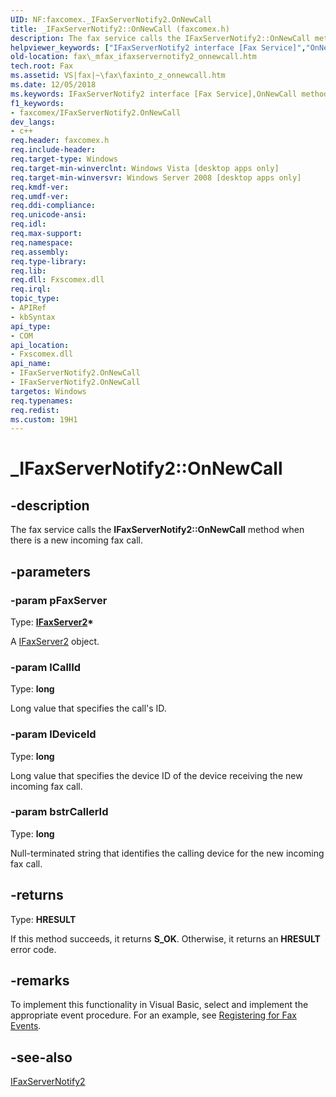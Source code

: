 ```yaml
---
UID: NF:faxcomex._IFaxServerNotify2.OnNewCall
title: _IFaxServerNotify2::OnNewCall (faxcomex.h)
description: The fax service calls the IFaxServerNotify2::OnNewCall method when there is a new incoming fax call.helpviewer_keywords: ["IFaxServerNotify2 interface [Fax Service]","OnNewCall method","IFaxServerNotify2.OnNewCall","IFaxServerNotify2::OnNewCall","OnNewCall","OnNewCall method [Fax Service]","OnNewCall method [Fax Service]","IFaxServerNotify2 interface","_IFaxServerNotify2.OnNewCall","_IFaxServerNotify2::OnNewCall","_mfax_ifaxservernotify2_onnewcall","fax._mfax_ifaxservernotify2_onnewcall","faxcomex/IFaxServerNotify2::OnNewCall"]
old-location: fax\_mfax_ifaxservernotify2_onnewcall.htm
tech.root: Fax
ms.assetid: VS|fax|~\fax\faxinto_z_onnewcall.htm
ms.date: 12/05/2018
ms.keywords: IFaxServerNotify2 interface [Fax Service],OnNewCall method, IFaxServerNotify2.OnNewCall, IFaxServerNotify2::OnNewCall, OnNewCall, OnNewCall method [Fax Service], OnNewCall method [Fax Service],IFaxServerNotify2 interface, _IFaxServerNotify2.OnNewCall, _IFaxServerNotify2::OnNewCall, _mfax_ifaxservernotify2_onnewcall, fax._mfax_ifaxservernotify2_onnewcall, faxcomex/IFaxServerNotify2::OnNewCall
f1_keywords:
- faxcomex/IFaxServerNotify2.OnNewCall
dev_langs:
- c++
req.header: faxcomex.h
req.include-header: 
req.target-type: Windows
req.target-min-winverclnt: Windows Vista [desktop apps only]
req.target-min-winversvr: Windows Server 2008 [desktop apps only]
req.kmdf-ver: 
req.umdf-ver: 
req.ddi-compliance: 
req.unicode-ansi: 
req.idl: 
req.max-support: 
req.namespace: 
req.assembly: 
req.type-library: 
req.lib: 
req.dll: Fxscomex.dll
req.irql: 
topic_type:
- APIRef
- kbSyntax
api_type:
- COM
api_location:
- Fxscomex.dll
api_name:
- IFaxServerNotify2.OnNewCall
- IFaxServerNotify2.OnNewCall
targetos: Windows
req.typenames: 
req.redist: 
ms.custom: 19H1
---
```


# _IFaxServerNotify2::OnNewCall


## -description


The fax service calls the <b>IFaxServerNotify2::OnNewCall</b> method when there is a new incoming fax call.


## -parameters




### -param pFaxServer

Type: <b><a href="https://docs.microsoft.com/previous-versions/windows/desktop/api/faxcomex/nn-faxcomex-ifaxserver2">IFaxServer2</a>*</b>

A <a href="https://docs.microsoft.com/previous-versions/windows/desktop/api/faxcomex/nn-faxcomex-ifaxserver2">IFaxServer2</a> object.


### -param lCallId

Type: <b>long</b>

Long value that specifies the call's ID.


### -param lDeviceId

Type: <b>long</b>

Long value that specifies the device ID of the device receiving the new incoming fax call.


### -param bstrCallerId

Type: <b>long</b>

Null-terminated string that identifies the calling device for the new incoming fax call.


## -returns



Type: <b>HRESULT</b>

If this method succeeds, it returns <b xmlns:loc="http://microsoft.com/wdcml/l10n">S_OK</b>. Otherwise, it returns an <b xmlns:loc="http://microsoft.com/wdcml/l10n">HRESULT</b> error code.




## -remarks



To implement this functionality in Visual Basic, select and implement the appropriate event procedure. For an example, see <a href="https://docs.microsoft.com/previous-versions/windows/desktop/fax/-mfax-registering-for-fax-events">Registering for Fax Events</a>.




## -see-also




<a href="https://docs.microsoft.com/windows/win32/api/faxcomex/nn-faxcomex-_ifaxservernotify2">IFaxServerNotify2</a>
 

 

